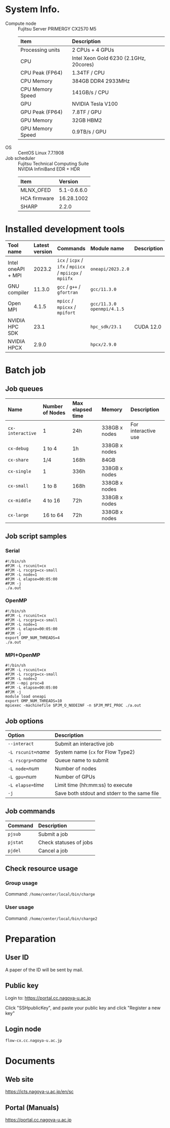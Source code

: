 # System Info.
<dl>
<dt> Compute node</dt> 
<dd> Fujitsu Server PRIMERGY CX2570 M5

|Item | Description |
|:---------------|:---------------|
|Processing units| 2 CPUs + 4 GPUs |
|CPU    | Intel Xeon Gold 6230 (2.1GHz, 20cores) |
|CPU Peak (FP64)  | 1.34TF / CPU |
|CPU Memory       | 384GB DDR4 2933MHz |
|CPU Memory Speed | 141GB/s / CPU |
|GPU    | NVIDIA Tesla V100 |
|GPU Peak (FP64)  | 7.8TF / GPU |
|GPU Memory       | 32GB HBM2 |
|GPU Memory Speed | 0.9TB/s / GPU |
</dd>

<dt> OS</dt>
<dd> CentOS Linux 7.7.1908 </dd>
<dt> Job scheduler</dt>
<dd> Fujitsu Technical Computing Suite</dd>
<dd> NVIDIA InfiniBand EDR + HDR

|Item | Version |
|:----|:----|
|MLNX_OFED   | 5.1-0.6.6.0 |
|HCA firmware| 16.28.1002 |
|SHARP       | 2.2.0 |
</dd>
</dl>

# Installed development tools

|Tool name |Latest version | Commands | Module name | Description |
|:---------|:--------------|:---------|:------------|:------------|
| Intel oneAPI + MPI | 2023.2 | `icx` / `icpx` / `ifx` / `mpiicx` / `mpiicpx` / `mpiifx` | `oneapi/2023.2.0` |  |
| GNU compiler | 11.3.0 | `gcc` / `g++` / `gfortran` |  `gcc/11.3.0` |  |
| Open MPI | 4.1.5 | `mpicc` / `mpicxx` / `mpifort` | `gcc/11.3.0` `openmpi/4.1.5` |  |
| NVIDIA HPC SDK | 23.1 | | `hpc_sdk/23.1` | CUDA 12.0|
| NVIDIA HPCX | 2.9.0 | | `hpcx/2.9.0` | |

# Batch job
## Job queues

| Name | Number of Nodes | Max elapsed time | Memory | Description |
|:-----|:--------------|:-----------------|:-------|:------------|
| `cx-interactive` | 1 | 24h | 338GB x nodes | For interactive use |
| `cx-debug` | 1 to 4 | 1h | 338GB x nodes |  |
| `cx-share` | 1/4 | 168h | 84GB |  |
| `cx-single` | 1  | 336h | 338GB x nodes |  |
| `cx-small` | 1 to 8 | 168h | 338GB x nodes |  |
| `cx-middle` | 4 to 16 | 72h | 338GB x nodes |  |
| `cx-large` | 16 to 64 | 72h | 338GB x nodes |  |

## Job script samples

### Serial
```
#!/bin/sh
#PJM -L rscunit=cx
#PJM -L rscgrp=cx-small
#PJM -L node=1
#PJM -L elapse=00:05:00
#PJM -j
./a.out
```

### OpenMP
```
#!/bin/sh
#PJM -L rscunit=cx
#PJM -L rscgrp=cx-small
#PJM -L node=1
#PJM -L elapse=00:05:00
#PJM -j
export OMP_NUM_THREADS=4
./a.out
```

### MPI+OpenMP
```
#!/bin/sh
#PJM -L rscunit=cx
#PJM -L rscgrp=cx-small
#PJM -L node=2
#PJM --mpi proc=8
#PJM -L elapse=00:05:00
#PJM -j
module load oneapi
export OMP_NUM_THREADS=10
mpiexec -machinefile $PJM_O_NODEINF -n $PJM_MPI_PROC ./a.out
```

## Job options

| Option | Description|
|:-------|:-----------|
| `--interact` | Submit an interactive job |
| `-L rscunit=`*name* | System name (`cx` for Flow Type2) |
| `-L rscgrp=`*name* | Queue name to submit |
| `-L node=`*num* | Number of nodes |
| `-L gpu=`*num* | Number of GPUs |
| `-L elapse=`*time* | Limit time (hh:mm:ss) to execute |
| `-j` | Save both stdout and stderr to the same file |

## Job commands
|Command | Description |
|:-------|:--------|
|`pjsub`  | Submit a job |
|`pjstat` | Check statuses of jobs |
|`pjdel` | Cancel a job |

## Check resource usage
### Group usage
Command: `/home/center/local/bin/charge`

### User usage
Command: `/home/center/local/bin/charge2`

# Preparation

## User ID
A paper of the ID will be sent by mail.

## Public key 
Login to: <https://portal.cc.nagoya-u.ac.jp>

Click "SSHpublicKey", and paste your public key and click "Register a new key"

## Login node
 `flow-cx.cc.nagoya-u.ac.jp`

# Documents
## Web site
<https://icts.nagoya-u.ac.jp/en/sc>

## Portal (Manuals)
<https://portal.cc.nagoya-u.ac.jp>

